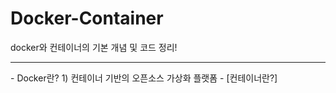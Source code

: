 # Docker-Container
docker와 컨테이너의 기본 개념 및 코드 정리!
<hr/>
- Docker란?
  1) 컨테이너 기반의 오픈소스 가상화 플랫폼
    - [컨테이너란?]
